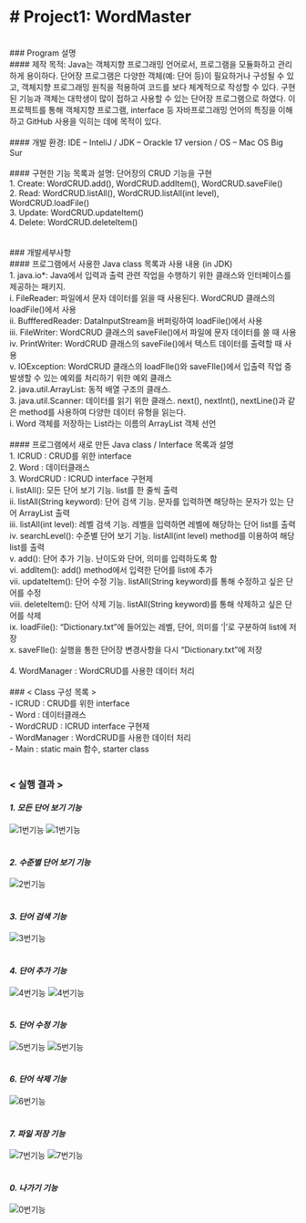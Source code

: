 # **# Project1: WordMaster**<br/>
<br/>
### Program 설명<br/>
#### 제작 목적: Java는 객체지향 프로그래밍 언어로서, 프로그램을 모듈화하고 관리하게 용이하다. 단어장 프로그램은 다양한 객체(예: 단어 등)이 필요하거나 구성될 수 있고, 객체지향 프로그래밍 원칙을 적용하여 코드를 보다 체계적으로 작성할 수 있다. 구현된 기능과 객체는 대학생이 많이 접하고 사용할 수 있는 단어장 프로그램으로 하였다. 이 프로젝트를 통해 객체지향 프로그램, interface 등 자바프로그래밍 언어의 특징을 이해하고 GitHub 사용을 익히는 데에 목적이 있다.<br/>
<br/>
#### 개발 환경: IDE – InteliJ / JDK – Orackle 17 version / OS – Mac OS Big Sur<br/>
<br/>
#### 구현한 기능 목록과 설명: 단어장의 CRUD 기능을 구현<br/>
1.	Create: WordCRUD.add(), WordCRUD.addItem(), WordCRUD.saveFile()<br/>
2.	Read: WordCRUD.listAll(), WordCRUD.listAll(int level), WordCRUD.loadFile()<br/>
3.	Update: WordCRUD.updateItem()<br/>
4.	Delete: WordCRUD.deleteItem()<br/>
<br/><br/>
### 개발세부사항<br/>
#### 프로그램에서 사용한 Java class 목록과 사용 내용 (in JDK)<br/>
1.	java.io*: Java에서 입력과 출력 관련 작업을 수행하기 위한 클래스와 인터페이스를 제공하는 패키지. <br/>
  i.	FileReader: 파일에서 문자 데이터를 읽을 때 사용된다. WordCRUD 클래스의 loadFile()에서 사용<br/>
  ii.	BuffferedReader: DataInputStream을 버퍼링하여 loadFile()에서 사용<br/>
  iii.	FileWriter: WordCRUD 클래스의 saveFile()에서 파일에 문자 데이터를 쓸 때 사용<br/>
  iv.	PrintWriter: WordCRUD 클래스의 saveFile()에서 텍스트 데이터를 출력할 때 사용<br/>
  v.	IOException: WordCRUD 클래스의 loadFIle()와 saveFIle()에서 입출력 작업 중 발생할 수 있는 예외를 처리하기 위한 예외 클래스<br/>
2.	java.util.ArrayList: 동적 배열 구조의 클래스. <br/>
3.	java.util.Scanner: 데이터를 읽기 위한 클래스. next(), nextInt(), nextLine()과 같은 method를 사용하여 다양한 데이터 유형을 읽는다.<br/>
  i.	Word 객체를 저장하는 List라는 이름의 ArrayList 객체 선언<br/>
<br/>
####	프로그램에서 새로 만든 Java class / Interface 목록과 설명<br/>
1.	ICRUD : CRUD를 위한 interface<br/>
2.	Word : 데이터클래스<br/>
3.	WordCRUD : ICRUD interface 구현제<br/>
  i.	listAll(): 모든 단어 보기 기능. list를 한 줄씩 출력<br/>
  ii.	listAll(String keyword): 단어 검색 기능. 문자를 입력하면 해당하는 문자가 있는 단어 ArrayList 출력<br/>
  iii.	listAll(int level): 레벨 검색 기능. 레벨을 입력하면 레벨에 해당하는 단어 list를 출력<br/>
  iv.	searchLevel(): 수준별 단어 보기 기능. listAll(int level) method를 이용하여 해당 list를 출력<br/>
  v.	add(): 단어 추가 기능. 난이도와 단어, 의미를 입력하도록 함<br/>
  vi.	addItem(): add() method에서 입력한 단어를 list에 추가<br/>
  vii.	updateItem(): 단어 수정 기능. listAll(String keyword)를 통해 수정하고 싶은 단어를 수정<br/>
  viii.	deleteItem(): 단어 삭제 기능. listAll(String keyword)를 통해 삭제하고 싶은 단어를 삭제<br/>
  ix.	loadFile(): “Dictionary.txt”에 들어있는 레벨, 단어, 의미를 ‘|’로 구분하여 list에 저장<br/>
  x.	saveFIle(): 실행을 통한 단어장 변경사항을 다시 “Dictionary.txt”에 저장<br/>
<br/>
4.	WordManager : WordCRUD를 사용한 데이터 처리<br/>
<br/> 
### < Class 구성 목록 ><br/>
- ICRUD : CRUD를 위한 interface<br/>
- Word : 데이터클래스<br/>
- WordCRUD : ICRUD interface 구현제<br/>
- WordManager : WordCRUD를 사용한 데이터 처리<br/>
- Main : static main 함수, starter class<br/>
<br/>

### < 실행 결과 ><br/>
#### _1. 모든 단어 보기 기능_ <br/>
![1번기능](./screenshots//1.png)
![1번기능](./screenshots//1_2.png)
<br/><br/>

#### _2. 수준별 단어 보기 기능_<br/>
![2번기능](./screenshots/2.png)
<br/><br/>

#### _3. 단어 검색 기능_
![3번기능](./screenshots//3.png)
<br/><br/>

#### _4. 단어 추가 기능_<br/>
![4번기능](./screenshots//4.png)
![4번기능](./screenshots//4_2.png)
<br/><br/>

#### _5. 단어 수정 기능_
![5번기능](./screenshots//5.png)
![5번기능](./screenshots//5_2.png)
<br/><br/>

#### _6. 단어 삭제 기능_
![6번기능](./screenshots//6.png)
<br/><br/>

#### _7. 파일 저장 기능_
![7번기능](./screenshots//7.png)
![7번기능](./screenshots//7_2.png)
<br/><br/>

#### _0. 나가기 기능_
![0번기능](./screenshots//0.png)
